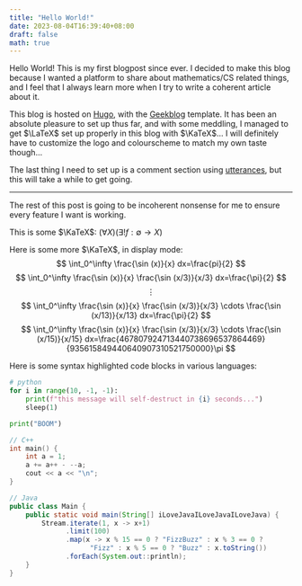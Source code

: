 ```yaml
---
title: "Hello World!"
date: 2023-08-04T16:39:40+08:00
draft: false
math: true
---
```


Hello World! This is my first blogpost since ever. I decided to make this blog
because I wanted a platform to share about mathematics/CS related things,
and I feel that I always learn more when I try to write a coherent article
about it.

This blog is hosted on [Hugo](https://gohugo.io/),
with the [Geekblog](https://hugo-geekblog.geekdocs.de/) template.
It has been an absolute pleasure to set up thus far, and with some meddling,
I managed to get $\LaTeX$ set up properly in this blog with $\KaTeX$...
I will definitely have to customize the logo and colourscheme to match
my own taste though...

The last thing I need to set up is a comment section using
[utterances](https://utteranc.es/), but this will take a while to get going.

---

The rest of this post is going to be incoherent nonsense for me to ensure
every feature I want is working.

This is some $\KaTeX$: $(\forall X)(\exists!f:\emptyset\to X)$

Here is some more $\KaTeX$, in display mode:
$$
    \int_0^\infty \frac{\sin (x)}{x} dx=\frac{pi}{2}
$$
$$
    \int_0^\infty
    \frac{\sin (x)}{x}
    \frac{\sin (x/3)}{x/3}
    dx=\frac{\pi}{2}
$$
$$\vdots$$
$$
    \int_0^\infty
    \frac{\sin (x)}{x}
    \frac{\sin (x/3)}{x/3}
    \cdots
    \frac{\sin (x/13)}{x/13}
    dx=\frac{\pi}{2}
$$
$$
    \int_0^\infty
    \frac{\sin (x)}{x}
    \frac{\sin (x/3)}{x/3}
    \cdots
    \frac{\sin (x/15)}{x/15}
    dx=\frac{467807924713440738696537864469}{935615849440640907310521750000}\pi
$$

Here is some syntax highlighted code blocks in various languages:

```python
# python
for i in range(10, -1, -1):
    print(f"this message will self-destruct in {i} seconds...")
    sleep(1)

print("BOOM")
```

```cpp
// C++
int main() {
    int a = 1;
    a += a++ - --a;
    cout << a << "\n";
}
```

```java
// Java
public class Main {
    public static void main(String[] iLoveJavaILoveJavaILoveJava) {
        Stream.iterate(1, x -> x+1)
              .limit(100)
              .map(x -> x % 15 == 0 ? "FizzBuzz" : x % 3 == 0 ?
                    "Fizz" : x % 5 == 0 ? "Buzz" : x.toString())
              .forEach(System.out::println);
    }
}
```
